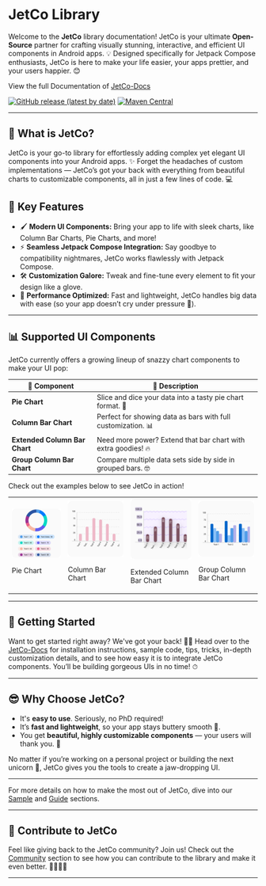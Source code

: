 # **JetCo Library**

Welcome to the **JetCo** library documentation! JetCo is your ultimate **Open-Source** partner for crafting visually stunning, interactive, and efficient UI components in Android apps. 💡 Designed specifically for Jetpack Compose enthusiasts, JetCo is here to make your life easier, your apps prettier, and your users happier. 😊

View the full Documentation of [JetCo-Docs](https://jetco.developerstring.com)

<a href="https://github.com/DeveloperChunk/JetCo" target="_blank" rel="noopener noreferrer">![GitHub release (latest by date)](https://img.shields.io/github/v/release/developerchunk/jetco?label=GitHub)</a> <a href="https://search.maven.org/artifact/com.developerstring.jetco/ui/" target="_blank" rel="noopener noreferrer">![Maven Central](https://img.shields.io/maven-central/v/com.developerstring.jetco/ui.svg?label=Maven%20Central)</a>

---

## 🎯 **What is JetCo?**

JetCo is your go-to library for effortlessly adding complex yet elegant UI components into your Android apps. ✨ Forget the headaches of custom implementations — JetCo’s got your back with everything from beautiful charts to customizable components, all in just a few lines of code. 💻 

## 🎉 **Key Features**

- 🖌 **Modern UI Components:** Bring your app to life with sleek charts, like Column Bar Charts, Pie Charts, and more!
- ⚡️ **Seamless Jetpack Compose Integration:** Say goodbye to compatibility nightmares, JetCo works flawlessly with Jetpack Compose.
- 🛠 **Customization Galore:** Tweak and fine-tune every element to fit your design like a glove. 
- 🚀 **Performance Optimized:** Fast and lightweight, JetCo handles big data with ease (so your app doesn’t cry under pressure 🥲).

---

## 📊 **Supported UI Components**

JetCo currently offers a growing lineup of snazzy chart components to make your UI pop:

| 🧁 Component            | 🍭 Description                                                   |
|------------------------|------------------------------------------------------------------|
| **Pie Chart**           | Slice and dice your data into a tasty pie chart format. 🥧        |
| **Column Bar Chart**    | Perfect for showing data as bars with full customization. 📊      |
| **Extended Column Bar Chart** | Need more power? Extend that bar chart with extra goodies! 🔥 |
| **Group Column Bar Chart** | Compare multiple data sets side by side in grouped bars. 🤓    |

Check out the examples below to see JetCo in action!


<table>
  <tr>
    <td>
      <img src="https://github.com/developerchunk/JetCo/blob/main/assets/images/1.jpg?raw=true" alt="Description 1" width="750"/>
      <p>Pie Chart</p>
    </td>
    <td>
      <img src="https://github.com/developerchunk/JetCo/blob/main/assets/images/2.jpg?raw=true" alt="Description 2" width="750"/>
    <p>Column Bar Chart</p>
    </td>
    <td>
      <img src="https://github.com/developerchunk/JetCo/blob/main/assets/images/3.jpg?raw=true" alt="Description 3" width="750"/>
      <p>Extended Column Bar Chart</p>
    </td>
    <td>
      <img src="https://github.com/developerchunk/JetCo/blob/main/assets/images/4.jpg?raw=true" alt="Description 3" width="750"/>
      <p>Group Column Bar Chart</p>
    </td>
  </tr>
</table>

---

## 🚀 **Getting Started**

Want to get started right away? We've got your back! 🏃‍♂️ Head over to the [JetCo-Docs](https://jetco.developerstring.com) for installation instructions, sample code, tips, tricks, in-depth customization details, and to see how easy it is to integrate JetCo components. You’ll be building gorgeous UIs in no time! ⏱

---

## 😎 **Why Choose JetCo?**

- It's **easy to use**. Seriously, no PhD required! 
- It’s **fast and lightweight**, so your app stays buttery smooth 🧈.
- You get **beautiful, highly customizable components** — your users will thank you. 🙏

No matter if you’re working on a personal project or building the next unicorn 🦄, JetCo gives you the tools to create a jaw-dropping UI.

---

For more details on how to make the most out of JetCo, dive into our [Sample](https://jetco.developerstring.com/sample/jetco-ui) and [Guide](https://jetco.developerstring.com/guide/jetco-ui) sections.

---

## 🤝 **Contribute to JetCo**

Feel like giving back to the JetCo community? Join us! Check out the [Community](https://jetco.developerstring.com/community) section to see how you can contribute to the library and make it even better. 👩‍💻👨‍💻

---


